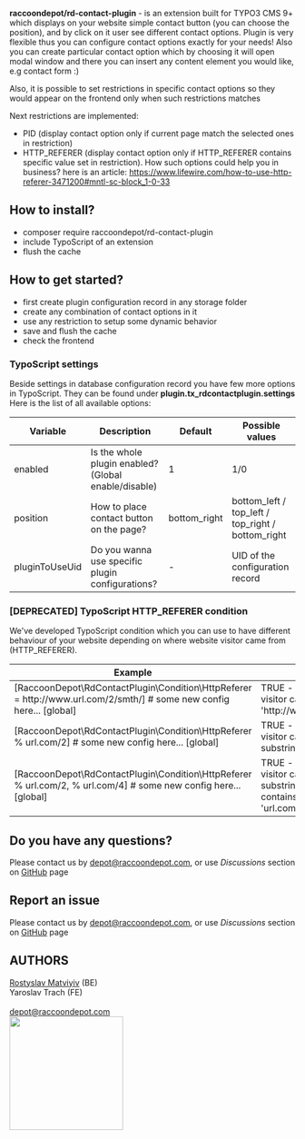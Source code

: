 <b>raccoondepot/rd-contact-plugin</b> - is an extension built for TYPO3 CMS 9+ which displays on your website simple 
contact button (you can choose the position), and by click on it user see different contact options. 
Plugin is very flexible thus you can configure contact options exactly for your needs! 
Also you can create particular contact option which by choosing it will open modal window and there you can 
insert any content element you would like, e.g contact form :)

Also, it is possible to set restrictions in specific contact options so they would appear on the frontend 
only when such restrictions matches

Next restrictions are implemented:
- PID (display contact option only if current page match the selected ones in restriction)
- HTTP_REFERER (display contact option only if HTTP_REFERER contains specific value set in restriction). How such options could help you in business? here is an article: https://www.lifewire.com/how-to-use-http-referer-3471200#mntl-sc-block_1-0-33


## How to install? ##
- composer require raccoondepot/rd-contact-plugin
- include TypoScript of an extension
- flush the cache


## How to get started? ##
- first create plugin configuration record in any storage folder
- create any combination of contact options in it 
- use any restriction to setup some dynamic behavior
- save and flush the cache
- check the frontend


### TypoScript settings ###
Beside settings in database configuration record you have few more options in TypoScript. 
They can be found under <b>plugin.tx_rdcontactplugin.settings</b> Here is the list of all available options:

<table style="width: 100%;">
    <thead>
        <tr>
            <th>Variable</th>
            <th>Description</th>
            <th>Default</th>
            <th>Possible values</th>
        </tr>
    </thead>
    <tbody>
        <tr>
            <td>enabled</td>
            <td>Is the whole plugin enabled? (Global enable/disable)</td>
            <td>1</td>
            <td>1/0</td>
        </tr>
        <tr>
            <td>position</td>
            <td>How to place contact button on the page?</td>
            <td>bottom_right</td>
            <td>bottom_left / top_left / top_right / bottom_right</td>
        </tr>
        <tr>
            <td>pluginToUseUid</td>
            <td>Do you wanna use specific plugin configurations?</td>
            <td>-</td>
            <td>UID of the configuration record</td>
        </tr>
    </tbody>
</table>


### [DEPRECATED] TypoScript HTTP_REFERER condition ###

We've developed TypoScript condition which you can use to have different behaviour of your website depending on where website visitor came from (HTTP_REFERER). 

<table style="width: 100%;">
    <thead>
        <tr>
            <th>Example</th>
            <th>Description</th>
        </tr>
    </thead>
    <tbody>
        <tr>
            <td>
                [RaccoonDepot\RdContactPlugin\Condition\HttpReferer = http://www.url.com/2/smth/]
                    # some new config here...
                [global]
            </td>
            <td>
                TRUE - if page URL where visitor came from == 'http://www.url.com/2/smth/'
            </td>
        </tr>
        <tr>
            <td>
                [RaccoonDepot\RdContactPlugin\Condition\HttpReferer % url.com/2]
                    # some new config here...
                [global]
            </td>
            <td>
                TRUE - if page URL where visitor came from contains substring 'url.com/2'
            </td>
        </tr>
        <tr>
            <td>
                [RaccoonDepot\RdContactPlugin\Condition\HttpReferer % url.com/2, % url.com/4]
                    # some new config here...
                [global]
            </td>
            <td>
                TRUE - if page URL where visitor came from contains substring 'url.com/2' OR contains substring 'url.com/4'
            </td>
        </tr>
    </tbody>
</table>

## Do you have any questions? ##

Please contact us by <a href="mailto:depot@raccoondepot.com">depot@raccoondepot.com</a>, 
or use *Discussions* section on <a href="https://github.com/raccoondepot/rd-contact-plugin">GitHub</a> page  

## Report an issue ##

Please contact us by <a href="mailto:depot@raccoondepot.com">depot@raccoondepot.com</a>, 
or use *Discussions* section on <a href="https://github.com/raccoondepot/rd-contact-plugin">GitHub</a> page                   

## AUTHORS ##

<a href="https://www.linkedin.com/in/rostyslav-matviyiv/" target="_blank">Rostyslav Matviyiv</a> (BE)<br />
Yaroslav Trach (FE)<br />
<br />
<a href="mailto:depot@raccoondepot.com">
    depot@raccoondepot.com
</a><br />
<a href="https://www.raccoondepot.com/" target="_blank">
    <img src="https://www.raccoondepot.com/themes/fe_layout_rd/assets/images/logo/raccoon-depot-logo.svg" width="200" style="width: 200px; height: auto;">
</a><br />

